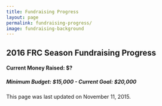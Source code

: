 ```yaml
---
title: Fundraising Progress
layout: page
permalink: fundraising-progress/
image: fundraising-background
---
```


## 2016 FRC Season Fundraising Progress

#### Current Money Raised: $?

##### Minimum Budget: $15,000 - Current Goal: $20,000

This page was last updated on November 11, 2015.
